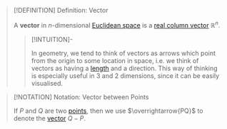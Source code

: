 >[!DEFINITION] Definition: Vector
>
>A **vector** in $n$-dimensional [Euclidean space](../Euclidean%20Space/Euclidean%20Space.md) is a [real column vector](../../../Algebra/Linear%20Algebra/Matrices/Row%20and%20Column%20Vectors/Real%20Vectors/Real%20Vector.md) $\mathbb{R}^n$.
>
>>[!INTUITION]-
>>
>>In geometry, we tend to think of vectors as arrows which point from the origin to some location in space, i.e. we think of vectors as having a [length](Length%20of%20a%20Vector.md) and a direction. This way of thinking is especially useful in $3$ and $2$ dimensions, since it can be easily visualised.
>>
>

>[!NOTATION] Notation: Vector between Points
>
>If $P$ and $Q$ are two [points](Points%20in%20Geometry.md), then we use $\overrightarrow{PQ}$ to denote the [vector](../../../Algebra/Linear%20Algebra/Matrices/Row%20and%20Column%20Vectors/Real%20Vectors/Real%20Vector.md) $Q - P$.
>